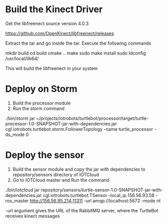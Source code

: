 Build the Kinect Driver
=======================

Get the libfreenect source version 4.0.3

https://github.com/OpenKinect/libfreenect/releases

Extract the tar and go inside the tar. Execute the following commands

mkdir build
cd build
cmake ..
make
sudo make install
sudo ldconfig /usr/local/lib64/

This will build the libfreenect in your system

Deploy on Storm
===============

1. Build the processor module 
2. Run the storm command 

./bin/storm jar ~/projects/iotrobots/turtlebot/processor/target/turtle-processor-1.0-SNAPSHOT-jar-with-dependencies.jar cgl.iotrobots.turtlebot.storm.FollowerTopology -name turtle_processor -ds_mode 0

Deploy the sensor
=================

1. Build the sensor module and copy the jar with dependencies to repository/sensors directory of IOTCloud
2. Go to IOTCloud master and Run the command

./bin/iotcloud jar repository/sensors/turtle-sensor-1.0-SNAPSHOT-jar-with-dependencies.jar cgl.iotrobots.turtlebot.TSensor -local_ip 156.56.93.58 -ros_master http://156.56.95.214:11311 -url amqp://localhost:5672 -mode nt 

-url argument gives the URL of the RabbitMQ server, where the TurtleBot receives kinect messages
